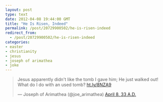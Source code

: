 ```yaml
---
layout: post
type: text
date: 2012-04-08 19:44:00 GMT
title: "He Is Risen, Indeed"
permalink: /post/20729900502/he-is-risen-indeed
redirect_from: 
  - /post/20729900502/he-is-risen-indeed
categories:
- easter
- christianity
- jesus
- joseph of arimathea
- joke
---
```

<blockquote class="twitter-tweet"><p>Jesus apparently didn't like the tomb I gave him; He just walked out! What do I do with an used tomb? <a href="http://easterholidaytips.com/wp-content/uploads/2010/03/jesus_resurrection.jpg" title="http://ht.ly/8NZA9">ht.ly/8NZA9</a></p>&mdash; Joseph of Arimathea (@joe_arimathea) <a href="https://twitter.com/joe_arimathea/status/1" data-datetime="0033-04-08T07:23:11+00:00">April 8, 33 A.D.</a></blockquote>